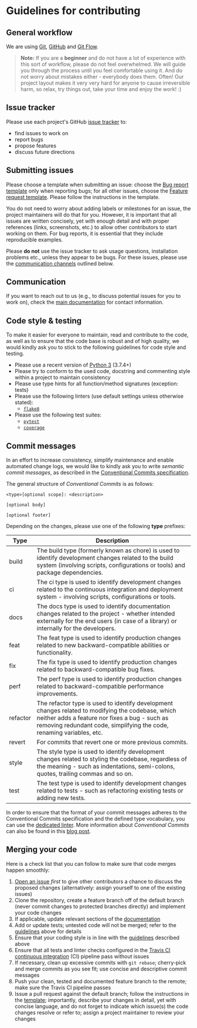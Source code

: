 # Guidelines for contributing

## General workflow

We are using [Git][res-git], [GitHub][res-github] and [Git Flow][res-git-flow].

> **Note:** If you are a **beginner** and do not have a lot of experience with
> this sort of workflow, please do not feel overwhelmed. We will guide you
> through the process until you feel comfortable using it. And do not worry
> about mistakes either - everybody does them. Often! Our project layout makes
> it very very hard for anyone to cause irreversible harm, so relax, try things
> out, take your time and enjoy the work! :)

## Issue tracker

Please use each project's GitHub [issue tracker][res-issue-tracker] to:

- find issues to work on
- report bugs
- propose features
- discuss future directions

## Submitting issues

Please choose a template when submitting an issue: choose the [Bug report
template][res-bug-report] only when reporting bugs; for all other issues,
choose the [Feature request template][res-feature-request]. Please follow the
instructions in the template.

You do not need to worry about adding labels or milestones for an issue, the
project maintainers will do that for you. However, it is important that all
issues are written concisely, yet with enough detail and with proper
references (links, screenshots, etc.) to allow other contributors to start
working on them. For bug reports, it is essential that they include
reproducible examples.

Please **do not** use the issue tracker to ask usage questions, installation
problems etc., unless they appear to be bugs. For these issues, please use
the [communication channels](#communication) outlined below.

## Communication

If you want to reach out to us (e.g., to discuss potential issues for you to
work on), check the [main documentation][res-docs] for contact information.

## Code style & testing

To make it easier for everyone to maintain, read and contribute to the code,
as well as to ensure that the code base is robust and of high quality, we
would kindly ask you to stick to the following guidelines for code style and
testing.

- Please use a recent version of [Python 3][res-py] (3.7.4+)
- Please try to conform to the used code, docstring and commenting style within
  a project to maintain consistency
- Please use type hints for all function/method signatures
  (exception: tests)
- Please use the following linters (use default settings unless otherwise
  stated):
  - [`flake8`][res-py-flake8]
- Please use the following test suites:
  - [`pytest`][res-py-pytest]
  - [`coverage`][res-py-coverage]

## Commit messages

In an effort to increase consistency, simplify maintenance and enable automated
change logs, we would like to kindly ask you to write _semantic commit
messages_, as described in the [Conventional Commits
specification][res-conv-commits].

The general structure of _Conventional Commits_ is as follows:

```console
<type>[optional scope]: <description>

[optional body]

[optional footer]
```

Depending on the changes, please use one of the following **type** prefixes:

| Type | Description |
| --- | --- |
| build | The build type (formerly known as chore) is used to identify development changes related to the build system (involving scripts, configurations or tools) and package dependencies.  |
| ci | The ci type is used to identify development changes related to the continuous integration and deployment system - involving scripts, configurations or tools. |
| docs | The docs type is used to identify documentation changes related to the project - whether intended externally for the end users (in case of a library) or internally for the developers. |
| feat | The feat type is used to identify production changes related to new backward-compatible abilities or functionality. |
| fix | The fix type is used to identify production changes related to backward-compatible bug fixes. |
| perf | The perf type is used to identify production changes related to backward-compatible performance improvements. |
| refactor | The refactor type is used to identify development changes related to modifying the codebase, which neither adds a feature nor fixes a bug - such as removing redundant code, simplifying the code, renaming variables, etc. |
| revert | For commits that revert one or more previous commits. |
| style | The style type is used to identify development changes related to styling the codebase, regardless of the meaning - such as indentations, semi-colons, quotes, trailing commas and so on. |
| test | The test type is used to identify development changes related to tests - such as refactoring existing tests or adding new tests. |

In order to ensure that the format of your commit messages adheres to the
Conventional Commits specification and the defined type vocabulary, you can
use the [dedicated linter][res-conv-commits-lint]. More information about
_Conventional Commits_ can also be found in this [blog
post][res-conv-commits-blog].

## Merging your code

Here is a check list that you can follow to make sure that code merges
happen smoothly:

1. [Open an issue](#submitting-issues) _first_ to give other contributors a
   chance to discuss the proposed changes (alternatively: assign yourself
   to one of the existing issues)
2. Clone the repository, create a feature branch off of the default branch
   (never commit changes to protected branches directly) and implement your
   code changes
3. If applicable, update relevant sections of the [documentation][res-documentation]
4. Add or update tests; untested code will not be merged; refer to the
   [guidelines](#code-style--testing) above for details
5. Ensure that your coding style is in line with the
   [guidelines](#code-style--testing) described above
6. Ensure that all tests and linter checks configured in the [Travis
   CI][res-travis-docs] [continuous integration][res-ci-cd] (CI) pipeline pass without
   issues
7. If necessary, clean up excessive commits with `git rebase`; cherry-pick and
   merge commits as you see fit; use concise and descriptive commit messages
8. Push your clean, tested and documented feature branch to the remote; make
   sure the Travis CI pipeline passes
9. Issue a pull request against the default branch; follow the instructions in
   the [template][res-pull-request]; importantly, describe your changes in
   detail, yet with concise language, and do not forget to indicate which
   issue(s) the code changes resolve or refer to; assign a project maintainer
   to review your changes

[res-git]: <https://git-scm.com/>
[res-github]: <https://github.com>
[res-git-flow]: <https://nvie.com/posts/a-successful-git-branching-model/>
[res-issue-tracker]: <https://github.com/zavolanlab/binding-scanner/issues>
[res-bug-report]: .github/ISSUE_TEMPLATE/bug_report.md
[res-feature-request]: .github/ISSUE_TEMPLATE/feature_request.md
[res-py]: <https://www.python.org/>
[res-py-flake8]: <https://gitlab.com/pycqa/flake8>
[res-py-pytest]: <https://docs.pytest.org/en/latest/>
[res-py-coverage]: <https://pypi.org/project/coverage/>
[res-conv-commits]: <https://www.conventionalcommits.org/en/v1.0.0-beta.2/#specification>
[res-conv-commits-lint]: <https://github.com/conventional-changelog/commitlint>
[res-conv-commits-blog]: <https://nitayneeman.com/posts/understanding-semantic-commit-messages-using-git-and-angular/>
[res-docs]: README.md
[res-documentation]: documentation.md
[res-ci-cd]: <https://en.wikipedia.org/wiki/Continuous_integration>
[res-travis-docs]: <https://docs.travis-ci.com/>
[res-pull-request]: PULL_REQUEST_TEMPLATE.md
